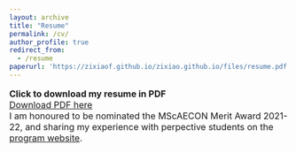 ```yaml
---
layout: archive
title: "Resume"
permalink: /cv/
author_profile: true
redirect_from:
  - /resume
paperurl: 'https://zixiaof.github.io/zixiao.github.io/files/resume.pdf'
---
```


<font size = "3.5">

**Click to download my resume in PDF**
<br>
[Download PDF here](https://zixiaof.github.io/zixiao.github.io/files/resume.pdf)
<br>
I am honoured to be nominated the MScAECON Merit Award 2021-22, and sharing my experience with perpective students on the [program website](https://mscaecon.hkbu.edu.hk/eng/photo-album/alumni-sharing/index.jsp). 

</font>
